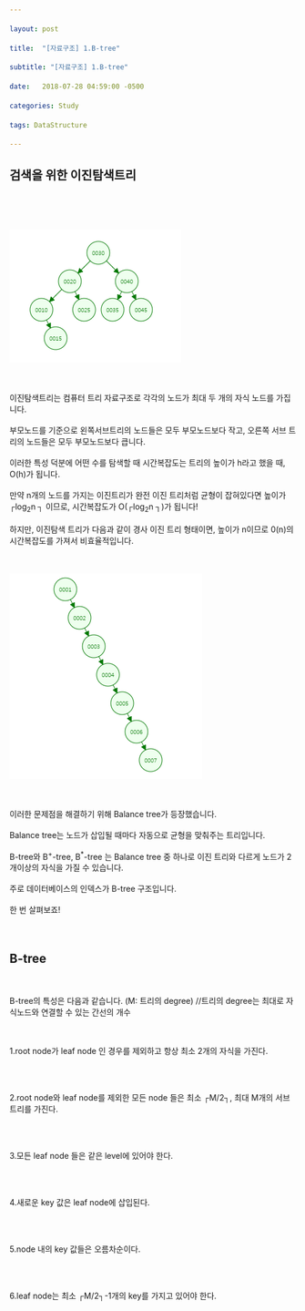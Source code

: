 ```yaml
---

layout: post

title:  "[자료구조] 1.B-tree"

subtitle: "[자료구조] 1.B-tree"

date:   2018-07-28 04:59:00 -0500

categories: Study

tags: DataStructure

---
```


## 검색을 위한 이진탐색트리

<br>
<br>
<br>

![image](/image/DataStruc_img/DataStruc_img01.png)

<br>
<br>
이진탐색트리는 컴퓨터 트리 자료구조로 각각의 노드가 최대 두 개의 자식 노드를 가집니다.
<br>
<br>
부모노드를 기준으로 왼쪽서브트리의 노드들은 모두 부모노드보다 작고, 오른쪽 서브 트리의 노드들은 모두 부모노드보다 큽니다.
<br>
<br>
이러한 특성 덕분에 어떤 수를 탐색할 때 시간복잡도는 트리의 높이가 h라고 했을 때, O(h)가 됩니다.
<br>
<br>
만약 n개의 노드를 가지는 이진트리가 완전 이진 트리처럼 균형이 잡혀있다면 높이가 ┌log<sub>2</sub>n ┐ 이므로, 시간복잡도가 O(┌log<sub>2</sub>n ┐)가 됩니다!
<br>
<br>
하지만, 이진탐색 트리가 다음과 같이 경사 이진 트리 형태이면, 높이가 n이므로 0(n)의 시간복잡도를 가져서 비효율적입니다.
<br>
<br>
<br>

![image](/image/DataStruc_img/DataStruc_img02.png)

<br>
<br>
이러한 문제점을 해결하기 위해 Balance tree가 등장했습니다.
<br>
<br>
Balance tree는 노드가 삽입될 때마다 자동으로 균형을 맞춰주는 트리입니다.
<br>
<br>
B-tree와 B<sup>+</sup>-tree, B<sup>*</sup>-tree 는 Balance tree 중 하나로 이진 트리와 다르게 노드가 2개이상의 자식을 가질 수 있습니다.
<br>
<br>
주로 데이터베이스의 인덱스가 B-tree 구조입니다.
<br>
<br>
한 번 살펴보죠!
<br>
<br>
<br>

## B-tree

<br>
<br>
B-tree의 특성은 다음과 같습니다. (M: 트리의 degree) //트리의 degree는 최대로 자식노드와 연결할 수 있는 간선의 개수
<br>
<br>
<br>

1.root node가 leaf node 인 경우를 제외하고 항상 최소 2개의 자식을 가진다.

<br>
<br>

2.root node와 leaf node를 제외한 모든 node 들은 최소 ┌M/2┐, 최대 M개의 서브트리를 가진다.

<br>
<br>

3.모든 leaf node 들은 같은 level에 있어야 한다.

<br>
<br>

4.새로운 key 값은 leaf node에 삽입된다.

<br>
<br>

5.node 내의 key 값들은 오름차순이다.

<br>
<br>

6.leaf node는 최소 ┌M/2┐-1개의 key를 가지고 있어야 한다.
